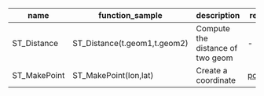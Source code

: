 name | function_sample | description | reference
--- | --- | ---| ---
ST_Distance | ST_Distance(t.geom1,t.geom2) | Compute the distance of two geom| -
ST_MakePoint | ST_MakePoint(lon,lat) | Create a coordinate | [postgis.net](https://postgis.net/docs/ST_MakePoint.html)